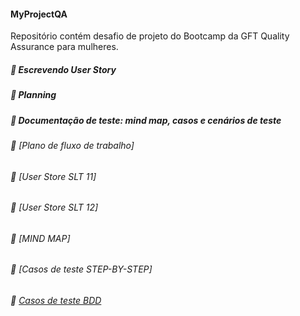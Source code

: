 #### MyProjectQA #### 

Repositório contém desafio de projeto do Bootcamp da GFT Quality Assurance para mulheres.

##### :pushpin: Escrevendo User Story #####

##### :pushpin: Planning #####

##### :pushpin: Documentação de teste: mind map, casos e cenários de teste #####

###### :pushpin: [Plano de fluxo de trabalho] ###### 

###### :pushpin: [User Store SLT 11] ###### 

###### :pushpin: [User Store SLT 12] ######

###### :pushpin: [MIND MAP] ######

###### :pushpin: [Casos de teste STEP-BY-STEP] ######

###### :pushpin: [Casos de teste BDD](https://github.com/julianamsousa/myProjectQA/blob/main/Arquivos/Casos%20de%20Teste%20BDD.pdf) ######
